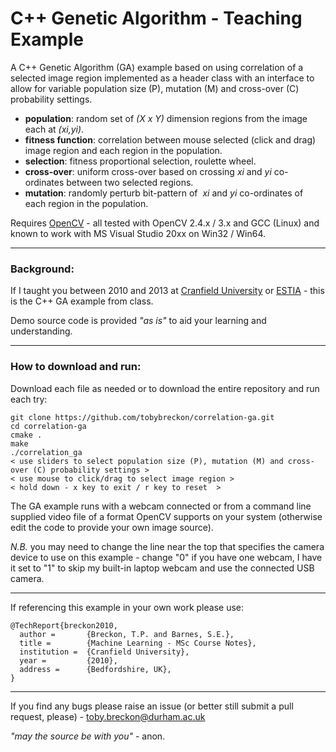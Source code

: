 # C++ Genetic Algorithm - Teaching Example

A C++ Genetic Algorithm (GA) example based on using correlation of a selected image region implemented as a header class
with an interface to allow for variable population size (P), mutation (M) and cross-over (C) probability settings.

- **population**: random set of _(X x Y)_ dimension regions from the image each at _(xi,yi)_.
- **fitness function**: correlation between mouse selected (click and drag) image region and each region in the population.
- **selection**: fitness proportional selection, roulette wheel.
- **cross-over**: uniform cross-over based on crossing _xi_ and _yi_ co-ordinates between two selected regions.
- **mutation**: randomly perturb bit-pattern of  _xi_ and _yi_ co-ordinates of each region in the population.

Requires [OpenCV](http://www.opencv.org) - all tested with OpenCV 2.4.x / 3.x and GCC (Linux) and known to work with MS Visual Studio 20xx on Win32 / Win64.

---

### Background:

If I taught you between 2010 and 2013 at [Cranfield University](http://www.cranfield.ac.uk) or [ESTIA](http://www.estia.fr) - this is the C++ GA example from class.

Demo source code is provided _"as is"_ to aid your learning and understanding.

---

### How to download and run:

Download each file as needed or to download the entire repository and run each try:

```
git clone https://github.com/tobybreckon/correlation-ga.git
cd correlation-ga
cmake .
make
./correlation_ga
< use sliders to select population size (P), mutation (M) and cross-over (C) probability settings >
< use mouse to click/drag to select image region >
< hold down - x key to exit / r key to reset  >
```

The GA example runs with a webcam connected or from a command line supplied video file of a format OpenCV supports on your system (otherwise edit the code to provide your own image source).

_N.B._ you may need to change the line near the top that specifies the camera device to use on this example - change "0" if you have one webcam, I have it set to "1" to skip my built-in laptop webcam and use the connected USB camera.

---

If referencing this example in your own work please use:
```
@TechReport{breckon2010,
  author =       {Breckon, T.P. and Barnes, S.E.},
  title =        {Machine Learning - MSc Course Notes},
  institution =  {Cranfield University},
  year =         {2010},
  address =      {Bedfordshire, UK},
}
```

---

If you find any bugs please raise an issue (or better still submit a pull request, please) - toby.breckon@durham.ac.uk

_"may the source be with you"_ - anon.
